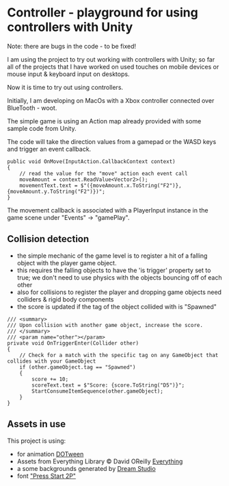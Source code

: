 # Controller - playground for using controllers with Unity

Note: there are bugs in the code - to be fixed!

I am using the project to try out working with controllers with Unity; so far all of the projects that I have worked on used touches on mobile devices or mouse input & keyboard input on desktops.  

Now it is time to try out using controllers.

Initially, I am developing on MacOs with a Xbox controller connected over BlueTooth - woot.


The simple game is using an Action map already provided with some sample code from Unity.

The code will take the direction values from a gamepad or the WASD keys and trigger an event callback.

```
public void OnMove(InputAction.CallbackContext context)
{
	// read the value for the "move" action each event call
	moveAmount = context.ReadValue<Vector2>();
	movementText.text = $"({moveAmount.x.ToString("F2")}, {moveAmount.y.ToString("F2")})";
}
```

The movement callback is associated with a PlayerInput instance in the game scene under "Events" -> "gamePlay".

## Collision detection

- the simple mechanic of the game level is to register a hit of a falling object with the player game object.
- this requires the falling objects to have the 'is trigger' property set to true; we don't need to use physics with the objects bouncing off of each other
- also for collisions to register the player and dropping game objects need colliders & rigid body components
- the score is updated if the tag of the object collided with is "Spawned"

```
/// <summary>
/// Upon collision with another game object, increase the score.
/// </summary>
/// <param name="other"></param>
private void OnTriggerEnter(Collider other)
{
	// Check for a match with the specific tag on any GameObject that collides with your GameObject
	if (other.gameObject.tag == "Spawned")
	{
		score += 10;
		scoreText.text = $"Score: {score.ToString("D5")}";
		StartConsumeItemSequence(other.gameObject);
	}
}
```

## Assets in use

This project is using:

- for animation [DOTween](http://dotween.demigiant.com)
- Assets from Everything Library © David OReilly [Everything](https://www.davidoreilly.com/library)
- a some backgrounds generated by [Dream Studio](https://beta.dreamstudio.ai/generate)
- font ["Press Start 2P"](https://fonts.google.com/specimen/Press+Start+2P)

